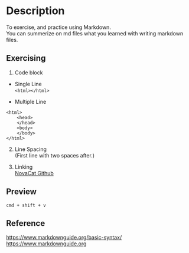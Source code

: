 # Description
To exercise, and practice using Markdown.  
You can summerize on md files what you learned with writing markdown files.

## Exercising
1. Code block
- Single Line  
`<html></html>`

* Multiple Line
```
<html>
    <head>
    </head>
    <body>
    </body>
</html>
```

2. Line Spacing  
(First line with two spaces after.)

3. Linking  
[NovaCat Github](https://www.github.com/novacat25)

## Preview
`cmd + shift + v`

## Reference
https://www.markdownguide.org/basic-syntax/  
<https://www.markdownguide.org>